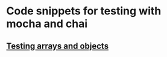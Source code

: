 # Code snippets for testing with mocha and chai

## [Testing arrays and objects](https://medium.com/building-ibotta/testing-arrays-and-objects-with-chai-js-4b372310fe6d)

